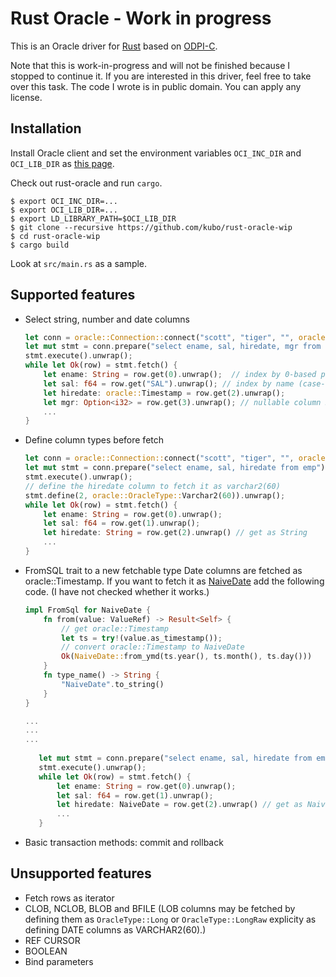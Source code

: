 # Rust Oracle - Work in progress

This is an Oracle driver for [Rust][] based on [ODPI-C][].

Note that this is work-in-progress and will not be finished because
I stopped to continue it. If you are interested in this driver, feel
free to take over this task. The code I wrote is in public domain.
You can apply any license.

## Installation

Install Oracle client and set the environment variables `OCI_INC_DIR` and `OCI_LIB_DIR` as [this page][install-node-oracledb].

Check out rust-oracle and run `cargo`.
```shell
$ export OCI_INC_DIR=...
$ export OCI_LIB_DIR=...
$ export LD_LIBRARY_PATH=$OCI_LIB_DIR
$ git clone --recursive https://github.com/kubo/rust-oracle-wip
$ cd rust-oracle-wip
$ cargo build
```

Look at `src/main.rs` as a sample.

## Supported features

* Select string, number and date columns
  ```rust
  let conn = oracle::Connection::connect("scott", "tiger", "", oracle::AuthMode::Default).unwrap();
  let mut stmt = conn.prepare("select ename, sal, hiredate, mgr from emp").unwrap();
  stmt.execute().unwrap();
  while let Ok(row) = stmt.fetch() {
      let ename: String = row.get(0).unwrap();  // index by 0-based position
      let sal: f64 = row.get("SAL").unwrap(); // index by name (case-sensitive)
      let hiredate: oracle::Timestamp = row.get(2).unwrap();
      let mgr: Option<i32> = row.get(3).unwrap(); // nullable column must be get as Option<...> to avoid panic
      ...
  }
  ```

* Define column types before fetch
  ```rust
  let conn = oracle::Connection::connect("scott", "tiger", "", oracle::AuthMode::Default).unwrap();
  let mut stmt = conn.prepare("select ename, sal, hiredate from emp").unwrap();
  stmt.execute().unwrap();
  // define the hiredate column to fetch it as varchar2(60)
  stmt.define(2, oracle::OracleType::Varchar2(60)).unwrap();
  while let Ok(row) = stmt.fetch() {
      let ename: String = row.get(0).unwrap();
      let sal: f64 = row.get(1).unwrap();
      let hiredate: String = row.get(2).unwrap() // get as String
      ...
  }
  ```

* FromSQL trait to a new fetchable type
  Date columns are fetched as oracle::Timestamp. If you want to fetch it as
  [NaiveDate](https://docs.rs/chrono/0.3.0/chrono/naive/date/struct.NaiveDate.html) add the following code.
  (I have not checked whether it works.)
  ```rust
  impl FromSql for NaiveDate {
      fn from(value: ValueRef) -> Result<Self> {
          // get oracle::Timestamp
          let ts = try!(value.as_timestamp());
          // convert oracle::Timestamp to NaiveDate
          Ok(NaiveDate::from_ymd(ts.year(), ts.month(), ts.day()))
      }
      fn type_name() -> String {
          "NaiveDate".to_string()
      }
  }

  ...
  ...
  ...
   
     let mut stmt = conn.prepare("select ename, sal, hiredate from emp").unwrap();
     stmt.execute().unwrap();
     while let Ok(row) = stmt.fetch() {
         let ename: String = row.get(0).unwrap();
         let sal: f64 = row.get(1).unwrap();
         let hiredate: NaiveDate = row.get(2).unwrap() // get as NaiveDate
         ...
     }
   ```

* Basic transaction methods: commit and rollback

## Unsupported features

* Fetch rows as iterator
* CLOB, NCLOB, BLOB and BFILE (LOB columns may be fetched by defining them as `OracleType::Long` or `OracleType::LongRaw` explicity as defining DATE columns as VARCHAR2(60).)
* REF CURSOR
* BOOLEAN
* Bind parameters

[Rust]: https://www.rust-lang.org/
[ODPI-C]: https://oracle.github.io/odpi/
[install-node-oracledb]: https://github.com/oracle/node-oracledb/blob/master/INSTALL.md
